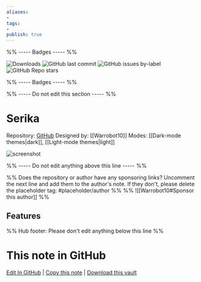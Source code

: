 ```yaml
---
aliases:
- 
tags: 
- 
publish: true
---
```


%% ----- Badges ----- %%

![Downloads](https://img.shields.io/badge/downloads-1389-573E7A?style=for-the-badge&logo=)
![GitHub last commit](https://img.shields.io/github/last-commit/Warrobot10/Serika-for-obsidian?color=573E7A&label=last%20update&logo=github&style=for-the-badge)
![GitHub issues by-label](https://img.shields.io/github/issues/Warrobot10/Serika-for-obsidian/help%20wanted?color=573E7A&logo=github&style=for-the-badge) 
![GitHub Repo stars](https://img.shields.io/github/stars/Warrobot10/Serika-for-obsidian?color=573E7A&logo=github&style=for-the-badge)

%% ----- Badges ----- %%

%% ----- Do not edit this section ----- %%

# Serika

Repository: [GitHub](https://github.com/Warrobot10/Serika-for-obsidian)
Designed by: [[Warrobot10]]
Modes: [[Dark-mode themes|dark]], [[Light-mode themes|light]]



![screenshot](https://github.com/Warrobot10/Serika-for-obsidian/raw/HEAD/Serika.png)

%% ----- Do not edit anything above this line ----- %% 

%% Does the repository or author have any sponsoring links? Uncomment the next line and add them to the author's note. If they don't, please delete the placeholder tag: #placeholder/author %%
%% ![[Warrobot10#Sponsor this author]] %%


## Features



%% Hub footer: Please don't edit anything below this line %%

# This note in GitHub

<span class="git-footer">[Edit In GitHub](https://github.dev/obsidian-community/obsidian-hub/blob/main/02%20-%20Community%20Expansions/02.05%20All%20Community%20Expansions/Themes/Serika.md "git-hub-edit-note") | [Copy this note](https://raw.githubusercontent.com/obsidian-community/obsidian-hub/main/02%20-%20Community%20Expansions/02.05%20All%20Community%20Expansions/Themes/Serika.md "git-hub-copy-note") | [Download this vault](https://github.com/obsidian-community/obsidian-hub/archive/refs/heads/main.zip "git-hub-download-vault") </span>
